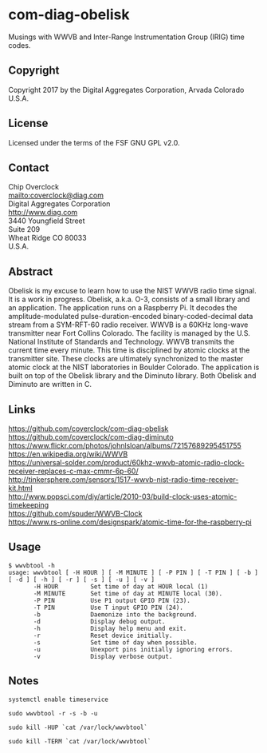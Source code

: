 # com-diag-obelisk
Musings with WWVB and Inter-Range Instrumentation Group (IRIG) time codes.
## Copyright
Copyright 2017 by the Digital Aggregates Corporation, Arvada Colorado U.S.A.
## License
Licensed under the terms of the FSF GNU GPL v2.0.
## Contact
Chip Overclock  
<mailto:coverclock@diag.com>  
Digital Aggregates Corporation  
<http://www.diag.com>  
3440 Youngfield Street  
Suite 209  
Wheat Ridge CO 80033  
U.S.A.  
## Abstract
Obelisk is my excuse to learn how to use the NIST WWVB radio time
signal. It is a work in progress. Obelisk, a.k.a. O-3, consists
of a small library and an application. The application runs on a
Raspberry Pi. It decodes the amplitude-modulated pulse-duration-encoded
binary-coded-decimal data stream from a SYM-RFT-60 radio receiver. WWVB is
a 60KHz long-wave transmitter near Fort Collins Colorado. The facility is
managed by the U.S. National Institute of Standards and Technology. WWVB
transmits the current time every minute. This time is disciplined by
atomic clocks at the transmitter site. These clocks are ultimately
synchronized to the master atomic clock at the NIST laboratories in
Boulder Colorado.  The application is built on top of the Obelisk library
and the Diminuto library. Both Obelisk and Diminuto are written in C.
## Links
<https://github.com/coverclock/com-diag-obelisk>    
<https://github.com/coverclock/com-diag-diminuto>    
<https://www.flickr.com/photos/johnlsloan/albums/72157689295451755>    
<https://en.wikipedia.org/wiki/WWVB>    
<https://universal-solder.com/product/60khz-wwvb-atomic-radio-clock-receiver-replaces-c-max-cmmr-6p-60/>    
<http://tinkersphere.com/sensors/1517-wwvb-nist-radio-time-receiver-kit.html>    
<http://www.popsci.com/diy/article/2010-03/build-clock-uses-atomic-timekeeping>    
<https://github.com/spuder/WWVB-Clock>    
<https://www.rs-online.com/designspark/atomic-time-for-the-raspberry-pi>    
## Usage
    $ wwvbtool -h
    usage: wwvbtool [ -H HOUR ] [ -M MINUTE ] [ -P PIN ] [ -T PIN ] [ -b ] [ -d ] [ -h ] [ -r ] [ -s ] [ -u ] [ -v ]
           -H HOUR         Set time of day at HOUR local (1)
           -M MINUTE       Set time of day at MINUTE local (30).
           -P PIN          Use P1 output GPIO PIN (23).
           -T PIN          Use T input GPIO PIN (24).
           -b              Daemonize into the background.
           -d              Display debug output.
           -h              Display help menu and exit.
           -r              Reset device initially.
           -s              Set time of day when possible.
           -u              Unexport pins initially ignoring errors.
           -v              Display verbose output.
## Notes

    systemctl enable timeservice

    sudo wwvbtool -r -s -b -u

    sudo kill -HUP `cat /var/lock/wwvbtool`

    sudo kill -TERM `cat /var/lock/wwvbtool`

